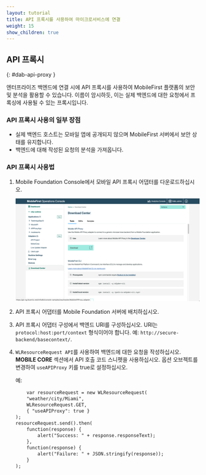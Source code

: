 ```yaml
---
layout: tutorial
title: API 프록시를 사용하여 마이크로서비스에 연결
weight: 15
show_children: true
---
```

<!-- NLS_CHARSET=UTF-8 -->

## API 프록시
{: #dab-api-proxy }

엔터프라이즈 백엔드에 연결 시에 API 프록시를 사용하여 MobileFirst 플랫폼의 보안 및 분석을 활용할 수 있습니다. 이름이 암시하듯, 이는 실제 백엔드에 대한 요청에서 프록싱에 사용될 수 있는 프록시입니다.

### API 프록시 사용의 일부 장점

* 실제 백엔드 호스트는 모바일 앱에 공개되지 않으며 MobileFirst 서버에서 보안 상태를 유지합니다.
* 백엔드에 대해 작성된 요청의 분석을 가져옵니다.

### API 프록시 사용법

1. Mobile Foundation Console에서 모바일 API 프록시 어댑터를 다운로드하십시오.

    ![API 프록시](dab-api-proxy.png)

2. API 프록시 어댑터를 Mobile Foundation 서버에 배치하십시오.

3. API 프록시 어댑터 구성에서 백엔드 URI를 구성하십시오. URI는 `protocol:host:port/context` 형식이어야 합니다. 예: `http://secure-backend/basecontext/`.
4. `WLResourceRequest API`를 사용하여 백엔드에 대한 요청을 작성하십시오. **MOBILE CORE** 섹션에서 API 호출 코드 스니펫을 사용하십시오. 옵션 오브젝트를 변경하여 `useAPIProxy` 키를 true로 설정하십시오.

    예:
    ```
        var resourceRequest = new WLResourceRequest(
        "weather/city/Miami",
        WLResourceRequest.GET,
        { "useAPIProxy": true }
    );
    resourceRequest.send().then(
        function(response) {
            alert("Success: " + response.responseText);
        },
        function(response) {
            alert("Failure: " + JSON.stringify(response));
        }
    );
    ```
